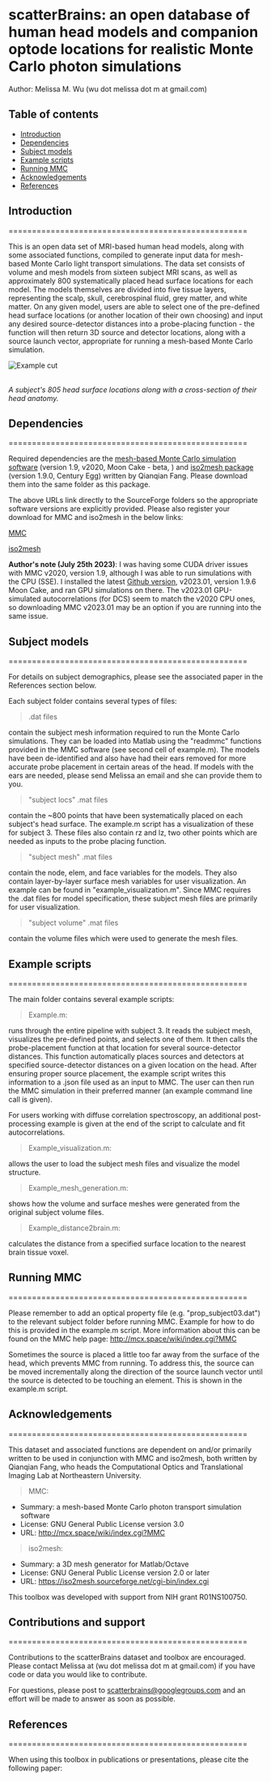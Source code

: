 scatterBrains: an open database of human head models and companion optode locations for realistic Monte Carlo photon simulations <!-- omit in toc -->
===================================================

Author: Melissa M. Wu (wu dot melissa dot m at gmail.com)

## Table of contents <!-- omit in toc -->

- [Introduction](#introduction)
- [Dependencies](#dependencies)
- [Subject models](#subject-models)
- [Example scripts](#example-scripts)
- [Running MMC](#running-mmc)
- [Acknowledgements](#acknowledgements)
- [References](#references)
  
## Introduction
===================================================

This is an open data set of MRI-based human head models, along with some associated functions, compiled to generate input data for mesh-based Monte Carlo light transport simulations. The data set consists of volume and mesh models from sixteen subject MRI scans, as well as approximately 800 systematically placed head surface locations for each model. The models themselves are divided into five tissue layers, representing the scalp, skull, cerebrospinal fluid, grey matter, and white matter. On any given model, users are able to select one of the pre-defined head surface locations (or another location of their own choosing) and input any desired source-detector distances into a probe-placing function - the function will then return 3D source and detector locations, along with a source launch vector, appropriate for running a mesh-based Monte Carlo simulation.

![Example cut](docs/figure1.png)

<br>*A subject's 805 head surface locations along with a cross-section of their head anatomy.*

## Dependencies
===================================================

Required dependencies are the [mesh-based Monte Carlo simulation software](https://sourceforge.net/projects/mcx/files/mmc/mmc%20binary/1.9%20%28v2020%20Moon%20Cake%20-%20beta%29/) (version 1.9, v2020, Moon Cake - beta, ) and [iso2mesh package](https://iso2mesh.sourceforge.net/cgi-bin/index.cgi) (version 1.9.0, Century Egg) written by Qianqian Fang. Please download them into the same folder as this package.

The above URLs link directly to the SourceForge folders so the appropriate software versions are explicitly provided. Please also register your download for MMC and iso2mesh in the below links:

[MMC](https://docs.google.com/forms/d/e/1FAIpQLSch4Qce6B4nmzuV_2mig2ILndo_7dyg7X2A8rrEuJOF4gNKEg/viewform?entry.1890448640&entry.209391072&entry.895416386&entry.268021351=Please+keep+me+updated+for+future+software+releases+and+bug+fixes+(expect+a+few+times+every+year)&entry.1852600579&entry.1001921367=MCX)


[iso2mesh](https://docs.google.com/forms/d/13p30eVJUEtGoeI0EdgCvq8VRoyzcMha8auDrQ0zX-fs/viewform?edit_requested=true)

**Author's note (July 25th 2023)**: I was having some CUDA driver issues with MMC v2020, version 1.9, although I was able to run simulations with the CPU (SSE). I installed the latest [Github version](https://github.com/fangq/mmc), v2023.01, version 1.9.6 Moon Cake, and ran GPU simulations on there. The v2023.01 GPU-simulated autocorrelations (for DCS) seem to match the v2020 CPU ones, so downloading MMC v2023.01 may be an option if you are running into the same issue.

## Subject models
===================================================

For details on subject demographics, please see the associated paper in the References section below.

Each subject folder contains several types of files:

> .dat files 
 
contain the subject mesh information required to run the Monte Carlo simulations. They can be loaded into Matlab using the "readmmc" functions provided in the MMC software (see second cell of example.m). The models have been de-identified and also have had their ears removed for more accurate probe placement in certain areas of the head. If models with the ears are needed, please send Melissa an email and she can provide them to you.

>"subject locs" .mat files 

contain the ~800 points that have been systematically placed on each subject's head surface. The example.m script has a visualization of these for subject 3. These files also contain rz and lz, two other points which are needed as inputs to the probe placing function.

> "subject mesh" .mat files 

contain the node, elem, and face variables for the models. They also contain layer-by-layer surface mesh variables for user visualization. An example can be found in "example_visualization.m". Since MMC requires the .dat files for model specification, these subject mesh files are primarily for user visualization.

> "subject volume" .mat files 

contain the volume files which were used to generate the mesh files. 

## Example scripts
===================================================

The main folder contains several example scripts:

> Example.m:

runs through the entire pipeline with subject 3. It reads the subject mesh, visualizes the pre-defined points, and selects one of them. It then calls the probe-placement function at that location for several source-detector distances. This function automatically places sources and detectors at specified source-detector distances on a given location on the head. After ensuring proper source placement, the example script writes this information to a .json file used as an input to MMC. The user can then run the MMC simulation in their preferred manner (an example command line call is given).

For users working with diffuse correlation spectroscopy, an additional post-processing example is given at the end of the script to calculate and fit autocorrelations.

> Example_visualization.m:

allows the user to load the subject mesh files and visualize the model structure.

> Example_mesh_generation.m:
 
shows how the volume and surface meshes were generated from the original subject volume files.

> Example_distance2brain.m:

calculates the distance from a specified surface location to the nearest brain tissue voxel.

## Running MMC
===================================================

Please remember to add an optical property file (e.g. "prop_subject03.dat") to the relevant subject folder before running MMC. Example for how to do this is provided in the example.m script. More information about this can be found on the MMC help page: http://mcx.space/wiki/index.cgi?MMC

Sometimes the source is placed a little too far away from the surface of the head, which prevents MMC from running. To address this, the source can be moved incrementally along the direction of the source launch vector until the source is detected to be touching an element. This is shown in the example.m script.

## Acknowledgements
===================================================

This dataset and associated functions are dependent on and/or primarily written to be used in conjunction with MMC and iso2mesh, both written by Qianqian Fang, who heads the Computational Optics and Translational Imaging Lab at Northeastern University.

> MMC:

- Summary: a mesh-based Monte Carlo photon transport simulation software
- License: GNU General Public License version 3.0
- URL: http://mcx.space/wiki/index.cgi?MMC
  
> iso2mesh:

- Summary: a 3D mesh generator for Matlab/Octave
- License: GNU General Public License version 2.0 or later
- URL: https://iso2mesh.sourceforge.net/cgi-bin/index.cgi

This toolbox was developed with support from NIH grant R01NS100750.

## Contributions and support
===================================================

Contributions to the scatterBrains dataset and toolbox are encouraged. Please contact Melissa at (wu dot melissa dot m at gmail.com) if you have code or data you would like to contribute.

For questions, please post to scatterbrains@googlegroups.com and an effort will be made to answer as soon as possible.

## References
===================================================

When using this toolbox in publications or presentations, please cite the following paper:


